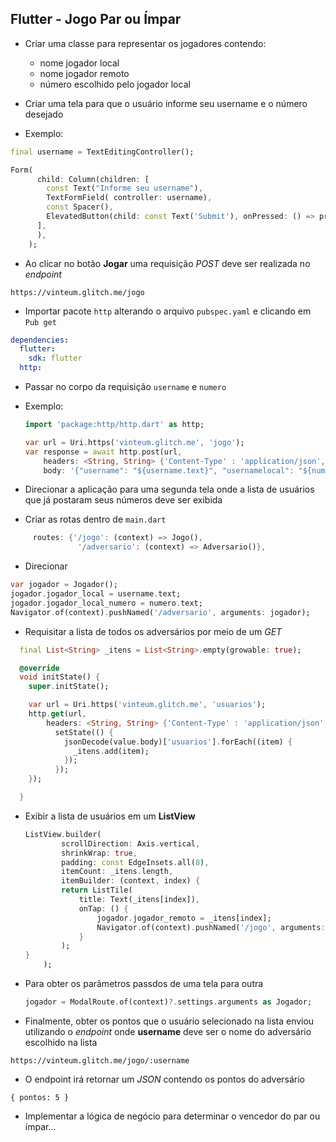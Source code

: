 ## Flutter - Jogo Par ou Ímpar

- Criar uma classe para representar os jogadores contendo:
    - nome jogador local
    - nome jogador remoto
    - número escolhido pelo jogador local

- Criar uma tela para que o usuário informe seu username e o número desejado
- Exemplo:
```dart
final username = TextEditingController();

Form(
      child: Column(children: [
        const Text("Informe seu username"),
        TextFormField( controller: username),
        const Spacer(),
        ElevatedButton(child: const Text('Submit'), onPressed: () => print(username.text))
      ],
      ),
    );
```
- Ao clicar no botão **Jogar** uma requisição *POST* deve ser realizada no *endpoint*

`https://vinteum.glitch.me/jogo`


- Importar pacote `http` alterando o arquivo `pubspec.yaml` e clicando em `Pub get`

```yaml
dependencies:
  flutter:
    sdk: flutter
  http:
```

- Passar no corpo da requisição `username` e `numero`
- Exemplo:
    ```dart
    import 'package:http/http.dart' as http;

    var url = Uri.https('vinteum.glitch.me', 'jogo');
    var response = await http.post(url,
        headers: <String, String> {'Content-Type' : 'application/json', 'Accept' : 'application/json'},
        body: '{"username": "${username.text}", "usernamelocal": "${numero.text}"}');

    ```

- Direcionar a aplicação para uma segunda tela onde a lista de usuários que já postaram seus números deve ser exibida

- Criar as rotas dentro de `main.dart`
```dart
     routes: {'/jogo': (context) => Jogo(),
               '/adversario': (context) => Adversario()},
```

- Direcionar

```dart
var jogador = Jogador();
jogador.jogador_local = username.text;
jogador.jogador_local_numero = numero.text;
Navigator.of(context).pushNamed('/adversario', arguments: jogador);
```

- Requisitar a lista de todos os adversários por meio de um *GET*

```dart
  final List<String> _itens = List<String>.empty(growable: true);

  @override
  void initState() {
    super.initState();

    var url = Uri.https('vinteum.glitch.me', 'usuarios');
    http.get(url,
        headers: <String, String> {'Content-Type' : 'application/json', 'Accept' : 'application/json'}).then((value) {
          setState(() {
            jsonDecode(value.body)['usuarios'].forEach((item) {
              _itens.add(item);
            });
          });
    });

  }
```

- Exibir a lista de usuários em um **ListView**
    ```dart
    ListView.builder(
            scrollDirection: Axis.vertical,
            shrinkWrap: true,
            padding: const EdgeInsets.all(8),
            itemCount: _itens.length,
            itemBuilder: (context, index) {
            return ListTile(
                title: Text(_itens[index]),
                onTap: () {
                    jogador.jogador_remoto = _itens[index];
                    Navigator.of(context).pushNamed('/jogo', arguments: jogador);
                }
            );
    }
        );
    ```
- Para obter os parâmetros passdos de uma tela para outra

    ```dart
    jogador = ModalRoute.of(context)?.settings.arguments as Jogador;
    ```
- Finalmente, obter os pontos que o usuário selecionado na lista enviou utilizando o *endpoint* onde **username** deve ser o nome do adversário escolhido na lista

`https://vinteum.glitch.me/jogo/:username`

- O endpoint irá retornar um *JSON* contendo os pontos do adversário

`{ pontos: 5 }`

- Implementar a lógica de negócio para determinar o vencedor do par ou ímpar...